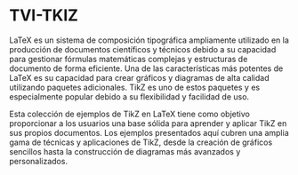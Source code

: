 # TVI-TKIZ

LaTeX es un sistema de composición tipográfica ampliamente utilizado en la producción de documentos científicos y técnicos debido a su capacidad para gestionar fórmulas matemáticas complejas y estructuras de documento de forma eficiente. Una de las características más potentes de LaTeX es su capacidad para crear gráficos y diagramas de alta calidad utilizando paquetes adicionales. TikZ es uno de estos paquetes y es especialmente popular debido a su flexibilidad y facilidad de uso.

Esta colección de ejemplos de TikZ en LaTeX tiene como objetivo proporcionar a los usuarios una base sólida para aprender y aplicar TikZ en sus propios documentos. Los ejemplos presentados aquí cubren una amplia gama de técnicas y aplicaciones de TikZ, desde la creación de gráficos sencillos hasta la construcción de diagramas más avanzados y personalizados.

